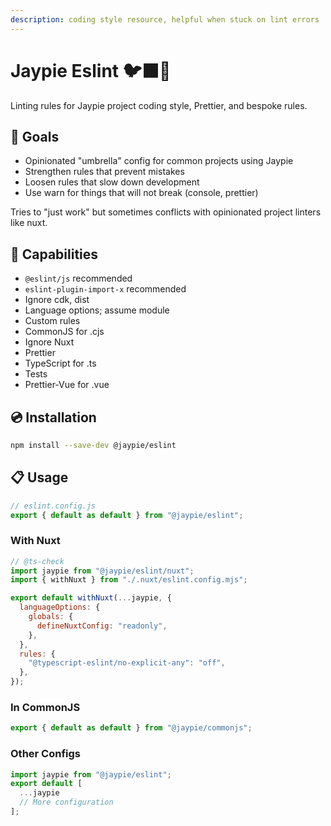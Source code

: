 ```yaml
---
description: coding style resource, helpful when stuck on lint errors
---
```


# Jaypie Eslint 🐦‍⬛🧹

Linting rules for Jaypie project coding style, Prettier, and bespoke rules.

## 🎯 Goals

* Opinionated "umbrella" config for common projects using Jaypie
* Strengthen rules that prevent mistakes
* Loosen rules that slow down development
* Use warn for things that will not break (console, prettier)

Tries to "just work" but sometimes conflicts with opinionated project linters like nuxt.

## 🔋 Capabilities

* `@eslint/js` recommended
* `eslint-plugin-import-x` recommended
* Ignore cdk, dist
* Language options; assume module
* Custom rules
* CommonJS for .cjs
* Ignore Nuxt
* Prettier
* TypeScript for .ts
* Tests
* Prettier-Vue for .vue

## 💿 Installation

```sh
npm install --save-dev @jaypie/eslint
```

## 📋 Usage

```javascript
// eslint.config.js
export { default as default } from "@jaypie/eslint";
```

### With Nuxt

```javascript
// @ts-check
import jaypie from "@jaypie/eslint/nuxt";
import { withNuxt } from "./.nuxt/eslint.config.mjs";

export default withNuxt(...jaypie, {
  languageOptions: {
    globals: {
      defineNuxtConfig: "readonly",
    },
  },
  rules: {
    "@typescript-eslint/no-explicit-any": "off",
  },
});
```

### In CommonJS

```javascript
export { default as default } from "@jaypie/commonjs";
```

### Other Configs

```javascript
import jaypie from "@jaypie/eslint";
export default [
  ...jaypie
  // More configuration
];
```
